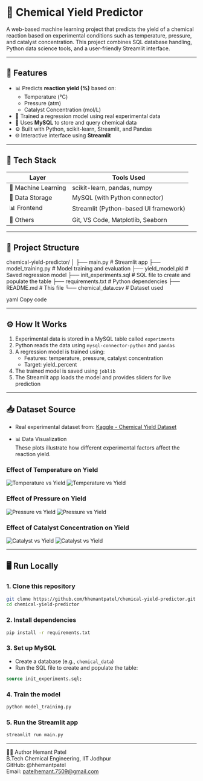 # 🧪 Chemical Yield Predictor

A web-based machine learning project that predicts the yield of a chemical reaction based on experimental conditions such as temperature, pressure, and catalyst concentration. This project combines SQL database handling, Python data science tools, and a user-friendly Streamlit interface.

---

## 🚀 Features

- 📊 Predicts **reaction yield (%)** based on:
  - Temperature (°C)
  - Pressure (atm)
  - Catalyst Concentration (mol/L)
- 🧠 Trained a regression model using real experimental data
- 💾 Uses **MySQL** to store and query chemical data
- ⚙️ Built with Python, scikit-learn, Streamlit, and Pandas
- 🌐 Interactive interface using **Streamlit**

---

## 🧰 Tech Stack

| Layer              | Tools Used                                |
|--------------------|--------------------------------------------|
| 🧠 Machine Learning | scikit-learn, pandas, numpy               |
| 🧪 Data Storage     | MySQL (with Python connector)             |
| 📊 Frontend         | Streamlit (Python-based UI framework)     |
| 📁 Others           | Git, VS Code, Matplotlib, Seaborn         |

---

## 📂 Project Structure

chemical-yield-predictor/
│
├── main.py # Streamlit app
├── model_training.py # Model training and evaluation
├── yield_model.pkl # Saved regression model
├── init_experiments.sql # SQL file to create and populate the table
├── requirements.txt # Python dependencies
├── README.md # This file
└── chemical_data.csv # Dataset used

yaml
Copy code

---

## ⚙️ How It Works

1. Experimental data is stored in a MySQL table called `experiments`
2. Python reads the data using `mysql-connector-python` and `pandas`
3. A regression model is trained using:
   - Features: temperature, pressure, catalyst concentration
   - Target: yield_percent
4. The trained model is saved using `joblib`
5. The Streamlit app loads the model and provides sliders for live prediction

---

## 📥 Dataset Source

- Real experimental dataset from: [Kaggle - Chemical Yield Dataset](https://www.kaggle.com/datasets/ayushbarnawal/chemical-yield)

- 📊 Data Visualization  
These plots illustrate how different experimental factors affect the reaction yield.

    

### Effect of Temperature on Yield
![Temperature vs Yield](image/temp%20vs%20yield.png)
![Temperature vs Yield](image/temp%20vs%20yield%202.png)

    

### Effect of Pressure on Yield
![Pressure vs Yield](image/pressure%20vs%20yield.png)
![Pressure vs Yield](image/pressure%20vs%20yield2.png)

    

### Effect of Catalyst Concentration on Yield
![Catalyst vs Yield](image/catalyst%20con%20vs%20yield.png)
![Catalyst vs Yield](image/catalyst%20con%20vs%20yield2.png)

---


## 🖥️ Run Locally

### 1. Clone this repository

```bash
git clone https://github.com/hhemantpatel/chemical-yield-predictor.git
cd chemical-yield-predictor
```

### 2. Install dependencies

```bash
pip install -r requirements.txt
```

### 3. Set up MySQL

- Create a database (e.g., `chemical_data`)
- Run the SQL file to create and populate the table:

```sql
source init_experiments.sql;
```

### 4. Train the model

```bash
python model_training.py
```

### 5. Run the Streamlit app

```bash
streamlit run main.py
```

---

👨‍💻 Author
Hemant Patel  
B.Tech Chemical Engineering, IIT Jodhpur  
GitHub: @hhemantpatel  
Email: patelhemant.7509@gmail.com


